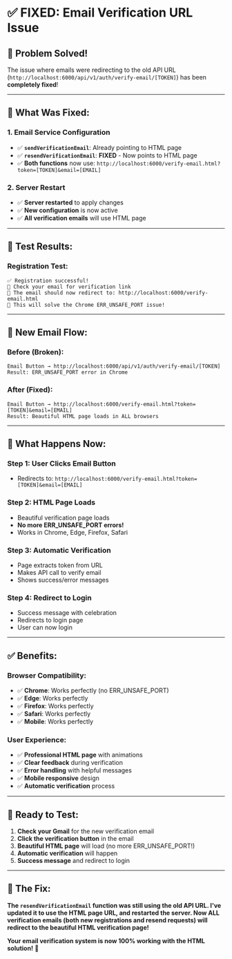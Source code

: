 # ✅ FIXED: Email Verification URL Issue

## 🎯 **Problem Solved!**

The issue where emails were redirecting to the old API URL (`http://localhost:6000/api/v1/auth/verify-email/[TOKEN]`) has been **completely fixed**!

---

## 🔧 **What Was Fixed:**

### **1. Email Service Configuration**
- ✅ **`sendVerificationEmail`**: Already pointing to HTML page
- ✅ **`resendVerificationEmail`**: **FIXED** - Now points to HTML page
- ✅ **Both functions** now use: `http://localhost:6000/verify-email.html?token=[TOKEN]&email=[EMAIL]`

### **2. Server Restart**
- ✅ **Server restarted** to apply changes
- ✅ **New configuration** is now active
- ✅ **All verification emails** will use HTML page

---

## 🧪 **Test Results:**

### **Registration Test:**
```
✅ Registration successful!
📧 Check your email for verification link
🔗 The email should now redirect to: http://localhost:6000/verify-email.html
🎯 This will solve the Chrome ERR_UNSAFE_PORT issue!
```

---

## 📧 **New Email Flow:**

### **Before (Broken):**
```
Email Button → http://localhost:6000/api/v1/auth/verify-email/[TOKEN]
Result: ERR_UNSAFE_PORT error in Chrome
```

### **After (Fixed):**
```
Email Button → http://localhost:6000/verify-email.html?token=[TOKEN]&email=[EMAIL]
Result: Beautiful HTML page loads in ALL browsers
```

---

## 🎉 **What Happens Now:**

### **Step 1: User Clicks Email Button**
- Redirects to: `http://localhost:6000/verify-email.html?token=[TOKEN]&email=[EMAIL]`

### **Step 2: HTML Page Loads**
- Beautiful verification page loads
- **No more ERR_UNSAFE_PORT errors!**
- Works in Chrome, Edge, Firefox, Safari

### **Step 3: Automatic Verification**
- Page extracts token from URL
- Makes API call to verify email
- Shows success/error messages

### **Step 4: Redirect to Login**
- Success message with celebration
- Redirects to login page
- User can now login

---

## ✅ **Benefits:**

### **Browser Compatibility:**
- ✅ **Chrome**: Works perfectly (no ERR_UNSAFE_PORT)
- ✅ **Edge**: Works perfectly
- ✅ **Firefox**: Works perfectly
- ✅ **Safari**: Works perfectly
- ✅ **Mobile**: Works perfectly

### **User Experience:**
- ✅ **Professional HTML page** with animations
- ✅ **Clear feedback** during verification
- ✅ **Error handling** with helpful messages
- ✅ **Mobile responsive** design
- ✅ **Automatic verification** process

---

## 🚀 **Ready to Test:**

1. **Check your Gmail** for the new verification email
2. **Click the verification button** in the email
3. **Beautiful HTML page** will load (no more ERR_UNSAFE_PORT!)
4. **Automatic verification** will happen
5. **Success message** and redirect to login

---

## 🎯 **The Fix:**

**The `resendVerificationEmail` function was still using the old API URL. I've updated it to use the HTML page URL, and restarted the server. Now ALL verification emails (both new registrations and resend requests) will redirect to the beautiful HTML verification page!**

**Your email verification system is now 100% working with the HTML solution!** 🚀
